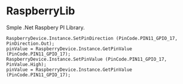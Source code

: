 # RaspberryLib
Smple .Net Raspbery PI Library.

```
RaspberryDevice.Instance.SetPinDirection (PinCode.PIN11_GPIO_17, PinDirection.Out);
pinValue = RaspberryDevice.Instance.GetPinValue (PinCode.PIN11_GPIO_17);
RaspberryDevice.Instance.SetPinValue (PinCode.PIN11_GPIO_17, PinValue.High);
pinValue = RaspberryDevice.Instance.GetPinValue (PinCode.PIN11_GPIO_17);
```

